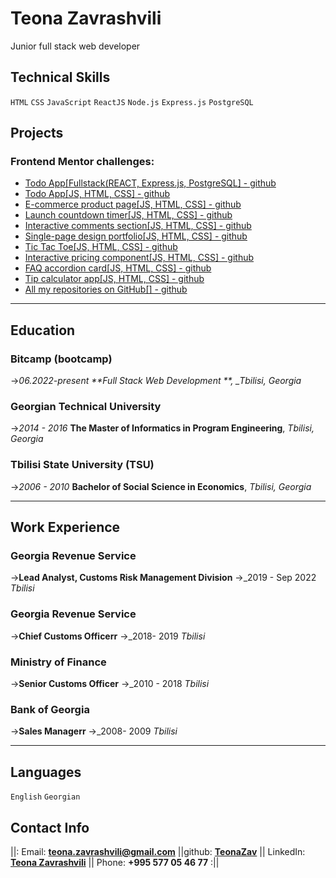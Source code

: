 # **Teona Zavrashvili**
Junior full stack web developer

## Technical Skills
`HTML` `CSS` `JavaScript` `ReactJS` `Node.js` `Express.js` `PostgreSQL`

## Projects

### Frontend Mentor challenges:

- [Todo App[Fullstack(REACT, Express.js, PostgreSQL] - github](https://github.com/TeonaZav/todos-Fullstack.git)
- [Todo App[JS, HTML, CSS] - github](https://github.com/TeonaZav/todo-app-te.git)
- [E-commerce product page[JS, HTML, CSS] - github](https://github.com/TeonaZav/ecommerce-product-page-te.git)
- [Launch countdown timer[JS, HTML, CSS] - github](https://github.com/TeonaZav/launch-Countdown.git)
- [Interactive comments section[JS, HTML, CSS] - github](https://github.com/TeonaZav/interactive-comments-t.git)
- [Single-page design portfolio[JS, HTML, CSS] - github](https://github.com/TeonaZav/Single-page-design-portfolio-te.git)
- [Tic Tac Toe[JS, HTML, CSS] - github](https://github.com/TeonaZav/tic-tac-toe.git)
- [Interactive pricing component[JS, HTML, CSS] - github](https://github.com/TeonaZav/interactive-pricing-component-t.git)
- [FAQ accordion card[JS, HTML, CSS] - github](https://github.com/TeonaZav/accordion-card.git)
- [Tip calculator app[JS, HTML, CSS] - github](https://github.com/TeonaZav/tip-calculator-t.git)
- [All my repositories on GitHub[] - github](https://github.com/TeonaZav?tab=repositories)

---
## Education

### Bitcamp (bootcamp)

->_06.2022-present
**Full Stack Web Development **, \_Tbilisi, Georgia_

### Georgian Technical University

->_2014 - 2016_
**The Master of Informatics in Program Engineering**, _Tbilisi, Georgia_

### Tbilisi State University (TSU)

->_2006 - 2010_
**Bachelor of Social Science
in Economics**, _Tbilisi, Georgia_

---
## Work Experience

### Georgia Revenue Service

->**Lead Analyst, Customs Risk Management Division**
->_2019 - Sep 2022 _Tbilisi_

### Georgia Revenue Service

->**Chief Customs Officerr**
->\_2018- 2019 _Tbilisi_

### Ministry of Finance

->**Senior Customs Officer**
->\_2010 - 2018 _Tbilisi_

### Bank of Georgia

->**Sales Managerr**
->\_2008- 2009 _Tbilisi_

---
## Languages

`English` `Georgian`

## Contact Info

||: Email: **<teona.zavrashvili@gmail.com>** ||github: **[TeonaZav](https://github.com/TeonaZav)** || LinkedIn: **[Teona Zavrashvili](https://ge.linkedin.com/in/teona-zavrashvili-4a0145252)** || Phone: **+995 577 05 46 77** :||

